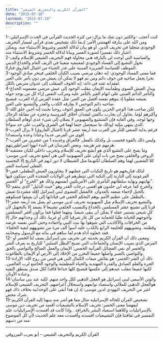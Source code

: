 ```yaml
---
title: "القرآن الكريم والتحريف الشيعي"
date: "2015-07-10"
lastmod: "2015-07-10"
description: ""
---
```

1-كنت أعجب -والكثير دون شك ما يزال-من كثرة الحديث القرآني في الحدث الإسرائيلي. ومن الله علي ببارقة أفهمتني الأمر: إنـما ذلك تشخيص نقدي قرآني لمسار التحريف الوجودي متجليا في تحريف الدين. أو هو بيان لدلالة الخسر وشروط الاستثناء منه. ويمكن اعتبار ذلك تفسيرا لسورة العصر وبيانا لدلالة الخسر وشروط الاستثناء منه.  
2-والمناسبة التي أوحت لي بالبارقة هـي محاولة فهم التحريف الشيعي للإسلام وكيف تحول التشيع إلى الفساد الوجودي لمعتنقيه متعينا في الزيف العام والخداع الديني الموظف للسياسة الشريرة المبنية على غدر الجبناء من اغتيال الفاروق فنازلا.  
3-فما معنى الفساد الوجودي: إنه ذهان مرضي يصيب الكيان الخلقي فينخر صادق الوجود نخرا يجعل صاحبه في خوف دائم ومن ثم فهو لا يمكن أن يعيش من دون تآمر على الغير لفقدانه ثقته في ذاته: إنه الخوف المنقلب إلى عدوان متربص بالكل.  
4-وبدل العيش السوي وطمأنينة الإيمان ينقلب الوجود إلى عيش مرضي مضمونه الخداع والتآمر الدائم المبني على اتهام الغير بالتآمر عليه ومركب النقص إزاء كل من يوجد حوله يعيشه مقلوبا إذ يتوهم نفسه أفضل من الغير: مثل عقدة الفرس إزاء العرب. فيصبح صاحبه دائم التوجس لا يفارقه الكذب والغدر والتشنيع على الغير.  
5-لكن صاحب هذا الوعي الحزين يكون في العمق أجوف روحيا بحيث إنه أجبن خلق الله وأكثرهم لؤما. يحاول أن يحارب بـالفتن لفقدان أخلاق الفروسية وعجزه عن مقاتلة الرجال وجها لوجه. وفي الغاية فإن المتشيع والصهيوني لا يصلان إلى شيء عدى أوهام السلطان الذي ينتهي بنكبة (وذلك ما سيحصل حتما لهما في الشرق والغرب على حد سواء).  
6-فرغم بداية السعي للثأر من العرب منذ أربعة عشر قرنا (اغتيال الفاروق) لا يزال العرب أقوى من الفرس عديدا وعتادا وعدة واستعدادا.  
7-وليس ذلك بالقوة فحسب بل وكذلك بالفعل. فالعراق وعديده 1 من عشرين من العرب هزمهم شر هزيمة. وبعض الفرسان في البدء انهوا امبراطوريتهم.  
8-وما يصح على التشيع الذي هو أبشع تحريف للإسلام وتخريب داخلي لكيان معتنقيه الروحي والخلقي يصح من باب أولى على الصهيونية التي هي أبشع تحريف لدين موسى: كلا الشعبين لهما وهم السلطان لكنهـما مثل الشيطان لا دور لـهم في التاريخ إلا التجسيد الفعلي لسياسة الشر.  
9-لذلك فتاريخهم هو تاريخ النكبات التي جعلتهم لا يتجاوزون العيش التطفلي: فمن الفرعونية إلى النازية إلى النكبة التي تنتظرهم في الولايات المتحدة التي ستكون فيها نهايتهم ونهاية سلطانهم التآمري على الأمريكيين أنفسهم وذلك هو “الخرج” أو “الخسر”.  
10-والخرج كما عرفه ابن خلدون هو أقصى درجات الغدر وهو “خبث الذليل” الذي ينتقم بالحيل لإخفاء ضعفه بالعدوان. فالفشل العضوي لبني إسرائيل (قلة مشردة) تعيش بالتطفل على عظيم الأمم بوهم التحكم الخفي في قياداتها إلى أن يفيقوا فينبكوهم.  
11-والتشيع تحريف الإسلام مثل الصهيونية تحريف لدين موسى لم يصل بعد أربعة عشر قرنا إلى تشييع عشر المسلمين بالخداع والتسيب الخلقي تشييعا لا يصمد إلا بالتجهيل لأن كل شيعي يستنير عقله لا يمكن أن يبقى شيعيا. ومهما فعلوا فما يزالون أفقر المسلمين وأحوجهم للخيانة طلبا للحماية من كل غاز شرقيا كان أو غربيا. ذلك أن وجدانهم خال إلا من الخرافات والأكاذيب التي شوهوا بها بنت النبي وأحفاده وحتى النبي نفسه عرضه وفطنته. وتشويههم للخليفة الرابع بالكذب عليه أسوأ ألف مرة من تشويههم لبقية الخلفاء: فقد جعلوه أداة هدم لما ساهم في بنائه مع الرسول وصحابته.  
12- ومعنى ذلك أن القرآن الكريم بحديثه عن تحريف بني إسرائيل يصف لنا الخسر أو المرض الذي يصيب الإنسان والجماعات التي تصبح”البطل السلبي” للتاريخ به يعرف الشر والخسر أي نفي الفضائل القرآنية الخمس: الإيمان والعمل الصالح والتواصي بالحق والتواصي بالصبر وأصلها جميعا التحرر من الإخلاد إلى الأرض أو الإيمان بالطاغوت.  
13-ذلك أن الشر-الخسر- هو نقائض صفات الكمال التي هي قبس من روح الله: الإرادة الحرة والعلم الصادق والقدرة المهتدية والحياة المطمئنة والوجود الخاشع لرب العالمين. لكنها جميعا تنقلب عندهم إلى عكسها فتصبح كلها خداعا فاقدا لكل صدق بمنطق التقية وعبادة الأوثان.  
14-والوثن الأسمى لبني إسرائيل هو العجل الذهبي لكل واحد منهم. لكنه عند بني ساسان هوالعجل الذهبي للملالي واستعباد توابعهم واستحلال أعراضهم. التحريف الشيعي للإسلام اشر من التحريف اليهودي لدين موسى: إذ إن هذا أبقى على الوحدانية بخلاف ذاك فهو شرك محض.  
15-تشخيص القرآن للحالة الإسرائيلية مثال مما هو أشر منه ينبهنا إليه القرآن الكريم ليفهمنا معنى الخسر: تحريف الإسلام بالتشيعيات أفسد من تحريف دين موسى بالإسرائيليات وكلاهما استعباد البشر بالخرافة . وإذا كانت قد أفسدت الإسرائيليات علم التفسير في ثقافتنا فإن التشييعيات افسدته وأفسدت معه علم الحديث لأن كل الموضوع منه من دسهم.

---

القرآن الكريم والتحريف الشيعي – أبو يعرب المرزوقي

###